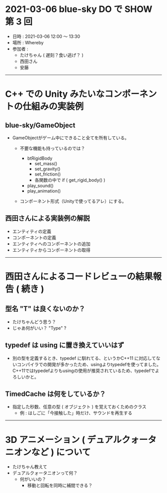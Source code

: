 # 2021-03-06 blue-sky DO で SHOW 第 3 回

* 日時 : 2021-03-06 12:00 ～ 13:30
* 場所 : Whereby
* 参加者 :
    * たけちゃん ( 遅刻？食い逃げ？ )
    * 西田さん
    * 安藤

----------------------------------------
# C++ での Unity みたいなコンポーネントの仕組みの実装例

## blue-sky/GameObject

* GameObjectがゲーム中にできること全てを所有している。
    * 不要な機能も持っているのでは？
        * btRigidBody
            * set_mass()
            * set_gravity()
            * set_friction()
            * 各関数の中で if ( get_rigid_body() )
        * play_sound()
        * play_animation()

    * コンポーネント形式（Unityで使ってるアレ）にする。

## 西田さんによる実装例の解説

* エンティティの定義
* コンポーネントの定義
* エンティティへのコンポーネントの追加
* エンティティからコンポーネントの取得

----------------------------------------
# 西田さんによるコードレビューの結果報告 ( 続き )

## 型名 "T" は良くないのか？

* たけちゃんどう思う？
* じゃあ何がいい？ "Type" ?

## typedef は using に置き換えていいはず

* 別の型を定義するとき、typedef に馴れてる、というかC\+\+11 に対応してないコンパイラでの開発が多かったため、usingよりtypedefを使ってました。C\+\+11ではtypedefよりもusingの使用が推奨されているため、typedefでよろしいかと。

## TimedCache は何をしているか？

* 指定した秒数、任意の型 ( オブジェクト ) を覚えておくためのクラス
    * 例 : はしごに「今接触した」時だけ、サウンドを再生する

----------------------------------------
# 3D アニメーション ( デュアルクォータニオンなど ) について

* たけちゃん教えて
* デュアルクォータニオンって何？
    * 何がいいの？
        * 移動と回転を同時に補間できる？